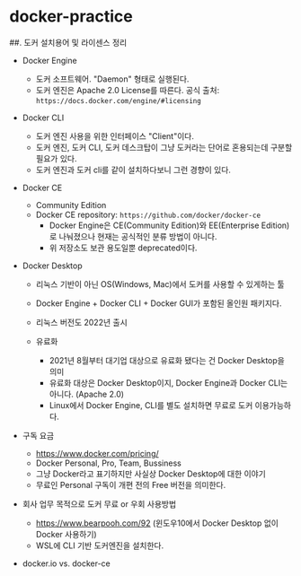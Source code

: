 # docker-practice

##. 도커 설치용어 및 라이센스 정리
- Docker Engine
	- 도커 소프트웨어. "Daemon" 형태로 실행된다.
	- 도커 엔진은 Apache 2.0 License를 따른다. 공식 출처: `https://docs.docker.com/engine/#licensing`

- Docker CLI
	- 도커 엔진 사용을 위한 인터페이스 "Client"이다.
	- 도커 엔진, 도커 CLI, 도커 데스크탑이 그냥 도커라는 단어로 혼용되는데 구분할 필요가 있다.
	- 도커 엔진과 도커 cli를 같이 설치하다보니 그런 경향이 있다.

- Docker CE
	- Community Edition
	- Docker CE repository: `https://github.com/docker/docker-ce`
		- Docker Engine은 CE(Community Edition)와 EE(Enterprise Edition)로 나눠졌으나 현재는 공식적인 분류 방법이 아니다.
		- 위 저장소도 보관 용도일뿐 deprecated이다.
	
- Docker Desktop
	- 리눅스 기반이 아닌 OS(Windows, Mac)에서 도커를 사용할 수 있게하는 툴
	- Docker Engine + Docker CLI + Docker GUI가 포함된 올인원 패키지다.
	- 리눅스 버전도 2022년 출시
	
	- 유료화
		- 2021년 8월부터 대기업 대상으로 유료화 됐다는 건 Docker Desktop을 의미
		- 유료화 대상은 Docker Desktop이지, Docker Engine과 Docker CLI는 아니다. (Apache 2.0)
		- Linux에서 Docker Engine, CLI를 별도 설치하면 무료로 도커 이용가능하다.
	
- 구독 요금
	- https://www.docker.com/pricing/
	- Docker Personal, Pro, Team, Bussiness
	- 그냥 Docker라고 표기하지만 사실상 Docker Desktop에 대한 이야기
	- 무료인 Personal 구독이 개편 전의 Free 버전을 의미한다.
	
- 회사 업무 목적으로 도커 무료 or 우회 사용방법
	- https://www.bearpooh.com/92 (윈도우10에서 Docker Desktop 없이 Docker 사용하기)
	- WSL에 CLI 기반 도커엔진을 설치한다.

- docker.io vs. docker-ce
